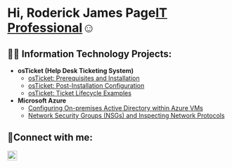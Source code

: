 <h1>Hi, Roderick James Page<a href="https://www.linkedin.com/in/roderickjamespage/?trk=public-profile-join-page">IT Professional</a>☺</h1>

<h2>👨‍💻 Information Technology Projects:</h2>

- <b>osTicket (Help Desk Ticketing System)</b>
  - [osTicket: Prerequisites and Installation](https://github.com/RoderickJamesPage/osTicket-Prerequisites-and-Installation)
  - [osTicket: Post-Installation Configuration](https://github.com/RoderickJamesPage/osTicket-Post-Installation-Configuration)
  - [osTicket: Ticket Lifecycle Examples](https://github.com/RoderickJamesPage/osTicket-Ticket-Lifecycle-Examples)
- <b>Microsoft Azure</b>
  - [Configuring On-premises Active Directory within Azure VMs](https://github.com/RoderickJamesPage/Configuring-On-premises-Active-Directory-within-Azure-VMs)
  - [Network Security Groups (NSGs) and Inspecting Network Protocols](https://github.com/RoderickJamesPage/Network-Security-Groups-NSGs-and-Inspecting-Network-Protocols)

<h2>🤳Connect with me:</h2>


[<img align="left" alt="Nemesio | LinkedIn" width="22px" src="https://cdn.jsdelivr.net/npm/simple-icons@v3/icons/linkedin.svg" />][linkedin]



[linkedin]:https://www.linkedin.com/in/roderickjamespage/?trk=public-profile-join-page
<!--
**RoderickJamesPage/RoderickJamesPage** is a ✨ _special_ ✨ repository because its `README.md` (this file) appears on your GitHub profile.

Here are some ideas to get you started:

- 🔭 I’m currently working on ...
- 🌱 I’m currently learning ...
- 👯 I’m looking to collaborate on ...
- 🤔 I’m looking for help with ...
- 💬 Ask me about ...
- 📫 How to reach me: ...
- 😄 Pronouns: ...
- ⚡ Fun fact: ...
-->
